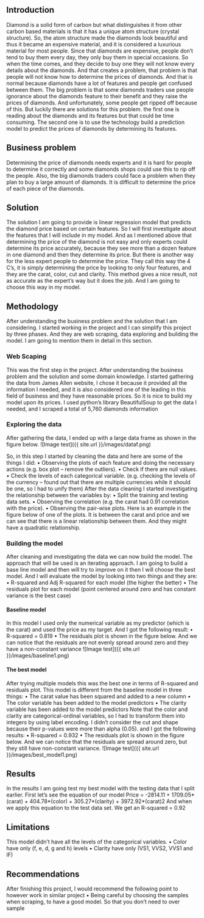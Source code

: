 ## Introduction
Diamond is a solid form of carbon but what distinguishes it from other carbon based materials is that it has a unique atom structure (crystal structure). So, the atom structure made the diamonds look beautiful and thus it became an expensive material, and it is considered a luxurious material for most people. 
Since that diamonds are expensive, people don’t tend to buy them every day, they only buy them in special occasions. So when the time comes, and they decide to buy one they will not know every details about the diamonds. And that creates a problem, that problem is that people will not know how to determine the prices of diamonds. And that is normal because diamonds have a lot of features and people get confused between them. 
The big problem is that some diamonds traders use people ignorance about the diamonds feature to their benefit and they raise the prices of diamonds. And unfortunately, some people get ripped off because of this. But luckily there are solutions for this problem. the first one is reading about the diamonds and its features but that could be time consuming. The second one is to use the technology build a prediction model to predict the prices of diamonds by determining its features.  

## Business problem
Determining the price of diamonds needs experts and it is hard for people to determine it correctly and some diamonds shops could use this to rip off the people.
Also, the big diamonds traders could face a problem when they plan to buy a large amount of diamonds. It is difficult to determine the price of each piece of the diamonds. 

## Solution
The solution I am going to provide is linear regression model that predicts the diamond price based on certain features. So I will first investigate about the features that I will include in my model. And as I mentioned above that determining the price of the diamond is not easy and only experts could determine its price accurately, because they see more than a dozen feature in one diamond and then they determine its price.
But there is another way for the less expert people to determine the price. They call this way the 4 C’s, it is simply determining the price by looking to only four features, and they are the carat, color, cut and clarity. This method gives a nice result, not as accurate as the expert’s way but it does the job. And I am going to choose this way in my model.

## Methodology
After understanding the business problem and the solution that I am considering. I started working in the project and I can simplify this project by three phases. And they are web scraping, data exploring and building the model. I am going to mention them in detail in this section. 

### Web Scaping
This was the first step in the project. After understanding the business problem and the solution and some domain knowledge. I started gathering the data from James Allen website, I chose it because it provided all the information I needed, and it is also considered one of the leading in this field of business and they have reasonable prices. So it is nice to build my model upon its prices. I used python’s library BeautifulSoup to get the data I needed, and I scraped a total of 5,760 diamonds information

### Exploring the data
After gathering the data, I ended up with a large data frame as shown in the figure below.
![Image test]({{ site.url }}/images/dataf.png)

So, in this step I started by cleaning the data and here are some of the things I did: 
•	Observing the plots of each feature and doing the necessary actions (e.g. box plot – remove the outliers).
•	Check if there are null values.
•	Check the levels of each categorical variable. (e.g. checking the levels of the currency – found out that there are multiple currencies while it should be one, so I had to unify them)
After the data cleaning I started investigating the relationship between the variables by:
•	Split the training and testing data sets.
•	Observing the correlation (e.g. the carat had 0.91 correlation with the price).
•	Observing the pair-wise plots. Here is an example in the figure below of one of the plots. It is between the carat and price and we can see that there is a linear relationship between them. And they might have a quadratic relationship. 

### Building the model
After cleaning and investigating the data we can now build the model. The approach that will be used is an iterating approach. I am going to build a base line model and then will try to improve on it then I will choose the best model. And I will evaluate the model by looking into two things and they are:
•	R-squared and Adj R-squared for each model (the higher the better)
•	The residuals plot for each model (point centered around zero and has constant variance is the best case) 

#### Baseline model
In this model I used only the numerical variable as my predictor (which is the carat) and used the price as my target. And I got the following result: 
•	R-squared = 0.819 
•	The residuals plot is shown in the figure below. And we can notice that the residuals are not evenly spread around zero and they have a non-constant variance
![Image test]({{ site.url }}/images/baseline1.png)

#### The best model
After trying multiple models this was the best one in terms of R-squared and residuals plot. This model is different from the baseline model in three things: 
•	The carat value has been squared and added to a new column
•	The color variable has been added to the model predictors
•	The clarity variable has been added to the model predictors
Note that the color and clarity are categorical-ordinal variables, so I had to transform them into integers by using label encoding. I didn’t consider the cut and shape because their p-values were more than alpha (0.05). and I got the following results:
•	R-squared = 0.932
•	The residuals plot is shown in the figure below. And we can notice that the residuals are spread around zero, but they still have non-constant variance.
![Image test]({{ site.url }}/images/best_model1.png)

## Results
In the results I am going test my best model with the testing data that I split earlier. First let’s see the equation of our model
Price = -2814.11 + 1709.05*(carat) + 404.78*(color) + 305.27*(clarity) + 3972.92*(carat)2 
And when we apply this equation to the test data set. We get an R-squared = 0.92

## Limitations
This model didn’t have all the levels of the categorical variables.
•	Color have only (f, e, d, g and h) levels
•	Clarity have only (VS1, VVS2, VVS1 and IF)

## Recommendations
After finishing this project, I would recommend the following point to however work in similar project
•	Being careful by choosing the samples when scraping, to have a good model. So that you don’t need to over sample 

